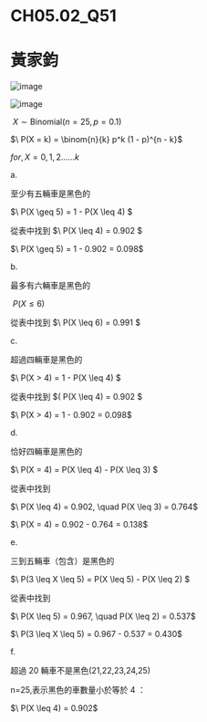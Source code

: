 # CH05.02_Q51 
# **黃家鈞**

![image](https://github.com/user-attachments/assets/eca296a5-7507-4a4e-b14c-3af7b1649fdc)

![image](https://github.com/user-attachments/assets/ea35ce1f-a086-4be3-8b60-3d1458f4b436)

$\ X \sim \text{Binomial}(n=25, p=0.1)$

$\ P(X = k) = \binom{n}{k} p^k (1 - p)^{n - k}\$

$for,X=0,1,2......k$

a.

至少有五輛車是黑色的

$\ P(X \geq 5) = 1 - P(X \leq 4) \$

從表中找到 $\ P(X \leq 4) = 0.902 \$

$\ P(X \geq 5) = 1 - 0.902 = 0.098\$

b.

最多有六輛車是黑色的

$\ P(X \leq 6)$

從表中找到 $\ P(X \leq 6) = 0.991 \$

c. 

超過四輛車是黑色的

$\ P(X > 4) = 1 - P(X \leq 4) \$

從表中找到 $\( P(X \leq 4) = 0.902 \$

$\ P(X > 4) = 1 - 0.902 = 0.098\$

d.

恰好四輛車是黑色的

$\ P(X = 4) = P(X \leq 4) - P(X \leq 3) \$

從表中找到

$\ P(X \leq 4) = 0.902, \quad P(X \leq 3) = 0.764\$

$\ P(X = 4) = 0.902 - 0.764 = 0.138\$

e. 

三到五輛車（包含）是黑色的

$\ P(3 \leq X \leq 5) = P(X \leq 5) - P(X \leq 2) \$

從表中找到

$\ P(X \leq 5) = 0.967, \quad P(X \leq 2) = 0.537\$

$\ P(3 \leq X \leq 5) = 0.967 - 0.537 = 0.430\$

f.

超過 20 輛車不是黑色(21,22,23,24,25)

n=25,表示黑色的車數量小於等於 4 ：

$\ P(X \leq 4) = 0.902\$
